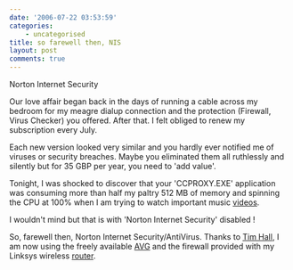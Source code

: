 ```yaml
---
date: '2006-07-22 03:53:59'
categories:
    - uncategorised
title: so farewell then, NIS
layout: post
comments: true
---
```


Norton Internet Security

Our love affair began back in the days of running a cable across my
bedroom for my meagre dialup connection and the protection (Firewall,
Virus Checker) you offered. After that. I felt obliged to renew my
subscription every July.

Each new version looked very similar and you hardly ever notified me of
viruses or security breaches. Maybe you eliminated them all ruthlessly
and silently but for 35 GBP per year, you need to 'add value'.

Tonight, I was shocked to discover that your 'CCPROXY.EXE' application
was consuming more than half my paltry 512 MB of memory and spinning the
CPU at 100% when I am trying to watch important music
[videos](http://www.nbrightside.com/blog/2006/07/18/music-nostalgia/).

I wouldn't mind but that is with 'Norton Internet Security' disabled !

So, farewell then, Norton Internet Security/AntiVirus. Thanks to [Tim
Hall](http://www.oracle-base.com/blog/), I am now using the freely
available
[AVG](http://www.oracle-base.com/blog/2006/04/07/pc-support-tips/) and
the firewall provided with my Linksys wireless
[router](http://www.nbrightside.com/blog/2006/04/17/more-wireless-fun/).
